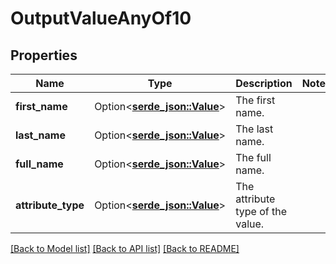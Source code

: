 # OutputValueAnyOf10

## Properties

Name | Type | Description | Notes
------------ | ------------- | ------------- | -------------
**first_name** | Option<[**serde_json::Value**](.md)> | The first name. | 
**last_name** | Option<[**serde_json::Value**](.md)> | The last name. | 
**full_name** | Option<[**serde_json::Value**](.md)> | The full name. | 
**attribute_type** | Option<[**serde_json::Value**](serde_json::Value.md)> | The attribute type of the value. | 

[[Back to Model list]](../README.md#documentation-for-models) [[Back to API list]](../README.md#documentation-for-api-endpoints) [[Back to README]](../README.md)


